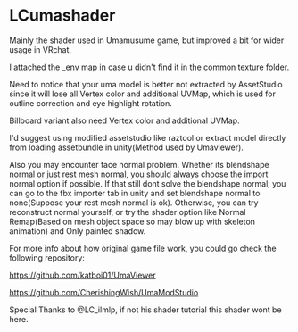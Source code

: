 # LCumashader
Mainly the shader used in Umamusume game, but improved a bit for wider usage in VRchat.

I attached the _env map in case u didn't find it in the common texture folder.

Need to notice that your uma model is better not extracted by AssetStudio since it will lose all Vertex color and additional UVMap, which is used for outline correction and eye highlight rotation.

Billboard variant also need Vertex color and additional UVMap.

I'd suggest using modified assetstudio like raztool or extract model directly from loading assetbundle in unity(Method used by Umaviewer).

Also you may encounter face normal problem. Whether its blendshape normal or just rest mesh normal, you should always choose the import normal option if possible. If that still dont solve the blendshape normal, you can go to the fbx importer tab in unity and set blendshape normal to none(Suppose your rest mesh normal is ok). Otherwise, you can try reconstruct normal yourself, or try the shader option like Normal Remap(Based on mesh object space so may blow up with skeleton animation) and Only painted shadow.

For more info about how original game file work, you could go check the following repository:

https://github.com/katboi01/UmaViewer

https://github.com/CherishingWish/UmaModStudio

Special Thanks to @LC_ilmlp, if not his shader tutorial this shader wont be here.
